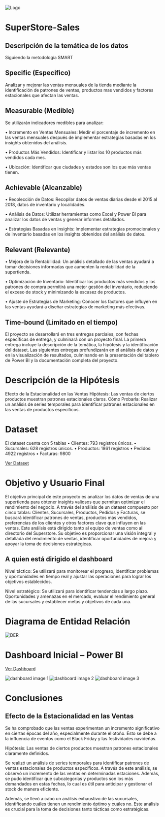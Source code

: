 ![Logo](https://github.com/user-attachments/assets/245533d9-cfa2-44db-92fd-0394c8068c0e)

# SuperStore-Sales

## Descripción de la temática de los datos
Siguiendo la metodología SMART

## Specific (Especifico)
Analizar y mejorar las ventas mensuales de la tienda mediante la identificación de patrones de ventas, productos mas vendidos y factores estacionales que afectan las ventas.

## Measurable (Medible)
Se utilizarán indicadores medibles para analizar:

•	Incremento en Ventas Mensuales: Medir el porcentaje de incremento en las ventas mensuales después de implementar estrategias basadas en los insights obtenidos del análisis.

•	Productos Más Vendidos: Identificar y listar los 10 productos más vendidos cada mes.

•	Ubicación: Identificar que ciudades y estados son los que más ventas tienen.

## Achievable (Alcanzable)

•	Recolección de Datos: Recopilar datos de ventas diarias desde el 2015 al 2018, datos de inventario y localidades.

•	Análisis de Datos: Utilizar herramientas como Excel y Power BI para analizar los
datos de ventas y generar informes detallados.

•	Estrategias Basadas en Insights: Implementar estrategias promocionales y de inventario basadas en los insights obtenidos del análisis de datos.

## Relevant (Relevante)

•	Mejora de la Rentabilidad: Un análisis detallado de las ventas ayudará a tomar decisiones informadas que aumenten la rentabilidad de la supertienda.

•	Optimización de Inventario: Identificar los productos más vendidos y los
patrones de compra permitirá una mejor gestión del inventario, reduciendo el exceso de stock y minimizando la escasez de productos.

•	Ajuste de Estrategias de Marketing: Conocer los factores que influyen en las
ventas ayudará a diseñar estrategias de marketing más efectivas.

## Time-bound (Limitado en el tiempo)

El proyecto se desarrollará en tres entregas parciales, con fechas específicas de entrega, y culminará con un proyecto final. La primera entrega incluye la descripción de la temática, la hipótesis y la identificación del dataset. Las siguientes entregas profundizarán en el análisis de datos y en la visualización de resultados, culminando en la presentación del tablero de Power BI y la documentación completa del proyecto.

# Descripción de la Hipótesis

Efecto de la Estacionalidad en las Ventas
Hipótesis: Las ventas de ciertos productos muestran patrones estacionales claros.
Cómo Probarla: Realizar un análisis de series temporales para identificar patrones estacionales en las ventas de productos específicos.

# Dataset
El dataset cuenta con 5 tablas
•	Clientes: 793 registros únicos.
•	Sucursales: 628 registros únicos.
•	Productos: 1861 registros
•	Pedidos: 4922 registros
•	Facturas: 9800

<a href="https://github.com/festevez81/SuperStore-Sales/blob/main/Superstore%20Sales.xlsx">Ver Dataset</a> 

# Objetivo y Usuario Final
El objetivo principal de este proyecto es analizar los datos de ventas de una supertienda para obtener insights valiosos que permitan optimizar el rendimiento del negocio. A través del análisis de un dataset compuesto por cinco tablas: Clientes, Sucursales, Productos, Pedidos y Facturas, se buscará identificar patrones de ventas, productos más vendidos, preferencias de los clientes y otros factores clave que influyen en las ventas.
Este análisis está dirigido tanto al equipo de ventas como al directorio del Superstore. Su objetivo es proporcionar una visión integral y detallada del rendimiento de ventas, identificar oportunidades de mejora y apoyar la toma de decisiones estratégicas.

## A quien está dirigido el dashboard

Nivel táctico:
Se utilizará para monitorear el progreso, identificar problemas y oportunidades en tiempo real y ajustar las operaciones para lograr los objetivos establecidos.

Nivel estratégico:
Se utilizará para identificar tendencias a largo plazo. Oportunidades y amenazas en el mercado, evaluar el rendimiento general de las sucursales y establecer metas y objetivos de cada una.

# Diagrama de Entidad Relación

![DER](https://github.com/user-attachments/assets/cad92511-1afc-4e06-92e7-8486585e5f10)

# Dashboard Inicial – Power BI

<a href="https://github.com/festevez81/SuperStore-Sales/blob/main/Superstore.pbix">Ver Dashboard</a>

![dashboard image 1](https://github.com/user-attachments/assets/75520811-5362-49a3-9998-493b87e2eb1f)
![dashboard image 2](https://github.com/user-attachments/assets/5c6bf705-ff4b-412b-bbae-4fd904261c64)
![dashboard image 3](https://github.com/user-attachments/assets/c73a0842-2f9a-42f7-a9c3-8e42b366fa3a)

# Conclusiones

## Efecto de la Estacionalidad en las Ventas

Se ha comprobado que las ventas experimentan un incremento significativo en ciertas épocas del año, especialmente durante el otoño. Esto se debe a la influencia de eventos como el Black Friday y las festividades navideñas.

Hipótesis: Las ventas de ciertos productos muestran patrones estacionales claramente definidos.

Se realizó un análisis de series temporales para identificar patrones de ventas estacionales de productos específicos. A través de este análisis, se observó un incremento de las ventas en determinadas estaciones. Además, se pudo identificar qué subcategorías y productos son los más demandados en estas fechas, lo cual es útil para anticipar y gestionar el stock de manera eficiente.

Además, se llevó a cabo un análisis exhaustivo de las sucursales, identificando cuáles tienen un rendimiento óptimo y cuáles no. Este análisis es crucial para la toma de decisiones tanto tácticas como estratégicas.







